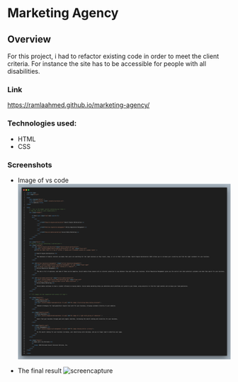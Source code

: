 # Marketing Agency

## Overview

For this project, i had to refactor existing code in order to meet the client criteria. For instance the site has to be accessible for people with all disabilities.

### Link

https://ramlaahmed.github.io/marketing-agency/

### Technologies used:

- HTML
- CSS

### Screenshots

- Image of vs code
  ![code.png](./assets/images/code.png)

- The final result
  ![screencapture](./assets//images/screencapture-127-0-0-1-5500-index-html-2022-07-06-20_30_37.png)

